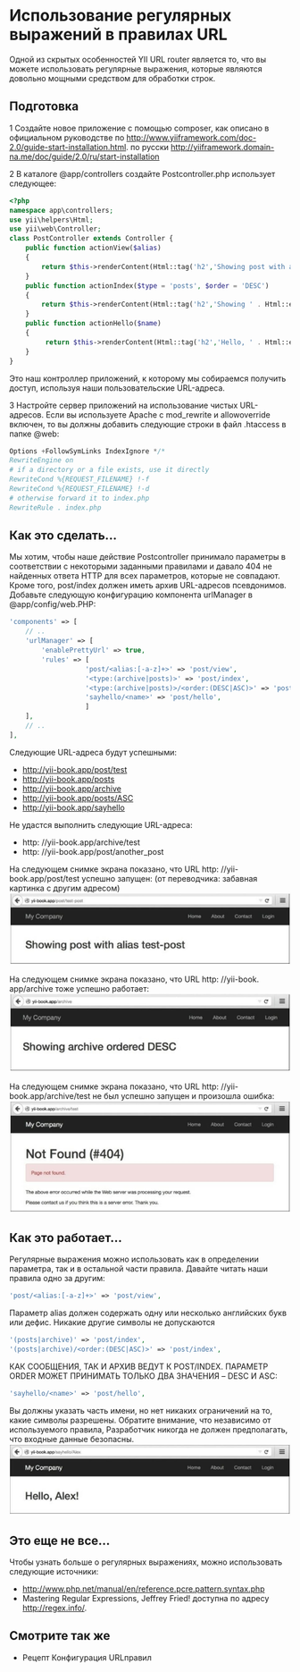 Использование регулярных выражений в правилах URL
==
Одной из скрытых особенностей YII URL router является то, что вы можете использовать регулярные выражения, которые являются довольно мощными средством для обработки строк.

Подготовка 
---
1 Создайте новое приложение с помощью composer, как описано в официальном руководстве по http://www.yiiframework.com/doc-2.0/guide-start-installation.html.
 по русски http://yiiframework.domain-na.me/doc/guide/2.0/ru/start-installation 

2 В каталоге @app/controllers создайте Postcontroller.php использует следующее:
```php
<?php
namespace app\controllers;
use yii\helpers\Html; 
use yii\web\Controller;
class PostController extends Controller {
    public function actionView($alias)
    {
        return $this->renderContent(Html::tag('h2','Showing post with alias '. Html::encode($alias)));
    }
    public function actionIndex($type = 'posts', $order = 'DESC')
    {
        return $this->renderContent(Html::tag('h2','Showing ' . Html::encode($type) . ' ordered ' . Html::encode($order)));
    }
    public function actionHello($name)
    {
         return $this->renderContent(Html::tag('h2','Hello, ' . Html::encode($name) . '!'));
    }
}
```
Это наш контроллер приложений, к которому мы собираемся получить доступ, используя наши пользовательские URL-адреса.

3 Настройте сервер приложений на использование чистых URL-адресов. Если вы используете Apache с mod_rewrite и allowoverride включен, то вы должны добавить следующие строки в  файл .htaccess в папке @web:
```php
Options +FollowSymLinks IndexIgnore */*
RewriteEngine on
# if a directory or a file exists, use it directly 
RewriteCond %{REQUEST_FILENAME} !-f 
RewriteCond %{REQUEST_FILENAME} !-d
# otherwise forward it to index.php 
RewriteRule . index.php
```

Как это сделать...
---
Мы хотим, чтобы наше действие Postcontroller принимало параметры в соответствии с некоторыми заданными правилами и давало 404 не найденных ответа HTTP для всех параметров, которые не совпадают. Кроме того, post/index должен иметь архив URL-адресов псевдонимов.
Добавьте следующую конфигурацию компонента urlManager в @app/config/web.РНР:
```php
'components' => [
    // ..
    'urlManager' => [
        'enablePrettyUrl' => true,
        'rules' => [
                   'post/<alias:[-a-z]+>' => 'post/view',
                   '<type:(archive|posts)>' => 'post/index',
                   '<type:(archive|posts)>/<order:(DESC|ASC)>' => 'post/index',
                   'sayhello/<name>' => 'post/hello',
                   ]
    ],
    // ..
],
```
Следующие URL-адреса будут успешными:
* http://yii-book.app/post/test
* http://yii-book.app/posts
* http://yii-book.app/archive
* http://yii-book.app/posts/ASC
* http://yii-book.app/sayhello

Не удастся выполнить следующие URL-адреса:

* http: //yii-book.app/archive/test
* http: //yii-book.app/post/another_post

На следующем снимке экрана показано, что URL http: //yii-book.app/post/test успешно запущен:
(от переводчика: забавная картинка с другим адресом)
![](img/085_1.jpg)

На следующем снимке экрана показано, что URL http: //yii-book. app/archive тоже успешно работает:
![](img/086_1.jpg)

На следующем снимке экрана показано, что URL http: //yii-book.app/archive/test не был успешно запущен и произошла ошибка:
![](img/086_2.jpg)

Как это работает…
---
Регулярные выражения можно использовать как в определении параметра, так и в остальной части правила. Давайте читать наши правила одно за другим:
```php
'post/<alias:[-a-z]+>' => 'post/view',
```
Параметр alias должен содержать одну или несколько английских букв или дефис. Никакие другие символы не допускаются
```php
'(posts|archive)' => 'post/index',
'(posts|archive)/<order:(DESC|ASC)>' => 'post/index',
```
КАК СООБЩЕНИЯ, ТАК И АРХИВ ВЕДУТ К POST/INDEX. ПАРАМЕТР ORDER МОЖЕТ ПРИНИМАТЬ ТОЛЬКО ДВА ЗНАЧЕНИЯ – DESC И ASC:
```php
'sayhello/<name>' => 'post/hello',
```
Вы должны указать часть имени, но нет никаких ограничений на то, какие символы разрешены. Обратите внимание, что независимо от используемого правила, Разработчик никогда не должен предполагать, что входные данные безопасны.
![](img/087_1.jpg)


Это еще не все...
---
Чтобы узнать больше о регулярных выражениях, можно использовать следующие источники:
* <http://www.php.net/manual/en/reference.pcre.pattern.syntax.php>
* Mastering Regular Expressions, Jeffrey Fried! доступна по адресу <http://regex.info/>.

Смотрите так же
---
* Рецепт Конфигурация URLправил
